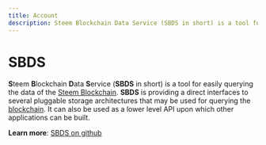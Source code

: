```yaml
---
title: Account
description: Steem Blockchain Data Service (SBDS in short) is a tool for easily querying the data of the Steem Blockchain. It can also be used as a lower level API upon which other applications can be built.
---
```

# SBDS

**S**teem **B**lockchain **D**ata **S**ervice (**SBDS** in short) is a tool for easily querying the data of the [Steem Blockchain](/glossary/steem-blockchain.md). **SBDS** is providing a direct interfaces to several pluggable storage architectures that may be used for querying the [blockchain](/glossary/blockchain.md). It can also be used as a lower level API upon which other applications can be built.

**Learn more**: [SBDS on github](https://github.com/steemit/sbds)